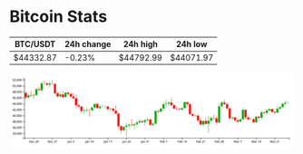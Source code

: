 # Bitcoin Stats

BTC/USDT|24h change|24h high|24h low|
|---|---|---|---|
|$44332.87|-0.23%|$44792.99|$44071.97|

<img src="./chart.svg">
